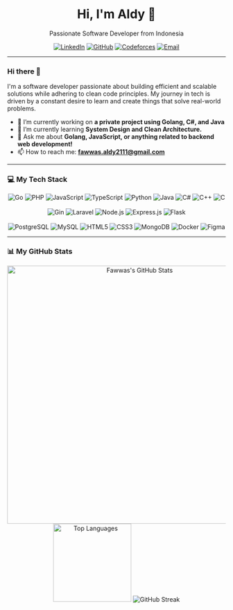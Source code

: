 <div align="center">
  <h1>Hi, I'm Aldy 👋</h1>
  <p>
    Passionate Software Developer from Indonesia
  </p>
  <p>
    <a href="https://www.linkedin.com/in/fawwas-aldy" target="_blank"><img src="https://img.shields.io/badge/LinkedIn-0A66C2?style=flat-square&logo=linkedin&logoColor=white" alt="LinkedIn"></a>
    <a href="https://github.com/fawwasaldy" target="_blank"><img src="https://img.shields.io/badge/GitHub-181717?style=flat-square&logo=github&logoColor=white" alt="GitHub"></a>
    <a href="https://codeforces.com/profile/cyanstar" target="_blank"><img src="https://img.shields.io/badge/Codeforces-445f9d?style=flat-square&logo=codeforces&logoColor=white" alt="Codeforces"></a>
    <a href="mailto:fawwas.aldy2111@gmail.com"><img src="https://img.shields.io/badge/Email-D14836?style=flat-square&logo=gmail&logoColor=white" alt="Email"></a>
  </p>
</div>

---

### Hi there 👋

I'm a software developer passionate about building efficient and scalable solutions while adhering to clean code principles. My journey in tech is driven by a constant desire to learn and create things that solve real-world problems.

- 🔭 I’m currently working on **a private project using Golang, C#, and Java**
- 🌱 I’m currently learning **System Design and Clean Architecture.**
- 💬 Ask me about **Golang, JavaScript, or anything related to backend web development!**
- 📫 How to reach me: **[fawwas.aldy2111@gmail.com](mailto:fawwas.aldy2111@gmail.com)**

---

### 💻 My Tech Stack

<div align="center">
  <!-- Languages -->
  <img src="https://img.shields.io/badge/Go-00ADD8?style=flat&logo=go&logoColor=white" alt="Go"/>
  <img src="https://img.shields.io/badge/PHP-777BB4?style=flat&logo=php&logoColor=white" alt="PHP"/>
  <img src="https://img.shields.io/badge/JavaScript-F7DF1E?style=flat&logo=javascript&logoColor=black" alt="JavaScript"/>
  <img src="https://img.shields.io/badge/TypeScript-3178C6?style=flat&logo=typescript&logoColor=white" alt="TypeScript"/>
  <img src="https://img.shields.io/badge/Python-3776AB?style=flat&logo=python&logoColor=white" alt="Python"/>
  <img src="https://img.shields.io/badge/Java-ED8B00?style=flat&logo=openjdk&logoColor=white" alt="Java"/>
  <img src="https://img.shields.io/badge/C%23-239120?style=flat&logo=c-sharp&logoColor=white" alt="C#"/>
  <img src="https://img.shields.io/badge/C%2B%2B-00599C?style=flat&logo=cplusplus&logoColor=white" alt="C++"/>
  <img src="https://img.shields.io/badge/C-A8B9CC?style=flat&logo=c&logoColor=black" alt="C"/>
  <br>
  <br>
  <!-- Frameworks -->
  <img src="https://img.shields.io/badge/Gin-007C9F?style=flat&logo=gin&logoColor=white" alt="Gin"/>
  <img src="https://img.shields.io/badge/Laravel-FF2D20?style=flat&logo=laravel&logoColor=white" alt="Laravel"/>
  <img src="https://img.shields.io/badge/Node.js-339933?style=flat&logo=nodedotjs&logoColor=white" alt="Node.js"/>
  <img src="https://img.shields.io/badge/Express.js-000000?style=flat&logo=express&logoColor=white" alt="Express.js"/>
  <img src="https://img.shields.io/badge/Flask-000000?style=flat&logo=flask&logoColor=white" alt="Flask"/>
  <br>
  <br>
  <!-- Frontend, Databases, and Tools -->
  <img src="https://img.shields.io/badge/PostgreSQL-4169E1?style=flat&logo=postgresql&logoColor=white" alt="PostgreSQL"/>
  <img src="https://img.shields.io/badge/MySQL-4479A1?style=flat&logo=mysql&logoColor=white" alt="MySQL"/>
  <img src="https://img.shields.io/badge/HTML5-E34F26?style=flat&logo=html5&logoColor=white" alt="HTML5"/>
  <img src="https://img.shields.io/badge/CSS3-1572B6?style=flat&logo=css3&logoColor=white" alt="CSS3"/>
  <img src="https://img.shields.io/badge/MongoDB-47A248?style=flat&logo=mongodb&logoColor=white" alt="MongoDB"/>
  <img src="https://img.shields.io/badge/Docker-2496ED?style=flat&logo=docker&logoColor=white" alt="Docker"/>
  <img src="https://img.shields.io/badge/Figma-F24E1E?style=flat&logo=figma&logoColor=white" alt="Figma"/>
</div>

---

### 📊 My GitHub Stats

<div align="center">
  <img width="595" src="https://github-readme-stats.vercel.app/api?username=fawwasaldy&show_icons=true&theme=tokyonight&hide_border=true&count_private=true" alt="Fawwas's GitHub Stats"/>
  <br>
  <img height="180" src="https://github-readme-stats.vercel.app/api/top-langs/?username=fawwasaldy&theme=tokyonight&hide_border=true" alt="Top Languages"/>
  <img src="https://streak-stats.demolab.com?user=fawwasaldy&theme=tokyonight&hide_border=true&card_width=400&card_height=180" alt="GitHub Streak"/>
</div>
